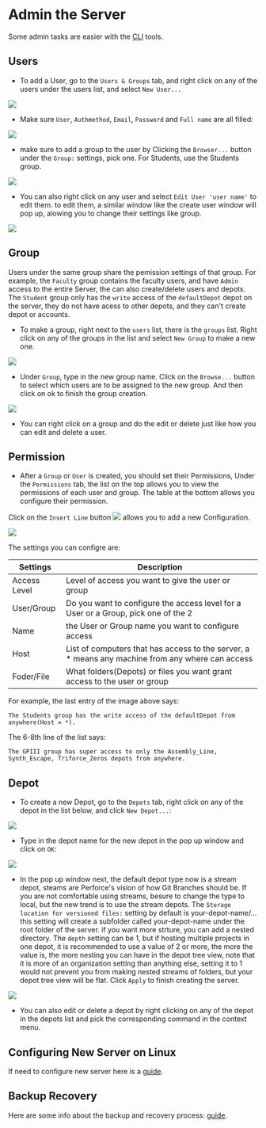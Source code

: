 # Admin the Server

Some admin tasks are easier with the [CLI](AdminConsole.md) tools.

## Users

* To add a User, go to the ```Users & Groups``` tab, and right click on any of the users under the users list, and select ```New User...```

<img src="../Assets/MakeANewUser.png">

* Make sure ```User```, ```Authmethod```, ```Email```, ```Password``` and ```Full name``` are all filled:

<img src="../Assets/NewUserBasicSettings.png">

* make sure to add a group to the user by Clicking the ```Browser...``` button under the ```Group:``` settings, pick one. For Students, use the Students group.

<img src="../Assets/NewUserGrpConfig.png">

* You can also right click on any user and select ```Edit User 'user name'``` to edit them. to edit them, a similar window like the create user window will pop up, alowing you to change their settings like group.

<img src="../Assets/EditUser.png">

## Group

Users under the same group share the pemission settings of that group. For example, the ```Faculty``` group contains the faculty users, and have ```Admin``` access to the entire Server, the can also create/delete users and depots. The ```Student``` group only has the ```write``` access of the ```defaultDepot``` depot on the server, they do not have acess to other depots, and they can't create depot or accounts.

* To make a group, right next to the ```users``` list, there is the ```groups``` list. Right click on any of the groups in the list and select ```New Group``` to make a new one.

<img src="../Assets/CreateANewGroup.png">

* Under ```Group```, type in the new group name. Click on the ```Browse...``` button to select which users are to be assigned to the new group. And then click on ok to finish the group creation.

<img src="../Assets/AddNewGrpSettings.png">

* You can right click on a group and do the edit or delete just like how you can edit and delete a user.

## Permission
* After a ```Group``` or ```User``` is created, you should set their Permissions, Under the ```Permissions``` tab, the list on the top allows you to view the permissions of each user and group. The table at the bottom allows you configure their permission.

Click on the ```Insert Line``` button <img src="../Assets/InsertLineBtn.png"> allows you to add a new Configuration. 

<img src="../Assets/PermissionSettings.png">

The settings you can configre are:

|   Settings         |  Description                                                                                    |
|--------------------|-------------------------------------------------------------------------------------------------|
| Access Level       | Level of access you want to give the user or group                                              |
| User/Group         | Do you want to configure the access level for a User or a Group, pick one of the 2              | 
|Name                | the User or Group name you want to configure access                                             |
|Host                | List of computers that has access to the server, a * means any machine from any where can access|
|Foder/File          | What folders(Depots) or files you want grant access to the user or group                        |

For example, the last entry of the image above says:
```
The Students group has the write access of the defaultDepot from anywhere(Host = *).
```
The 6-8th line of the list says:
```
The GPIII group has super access to only the Assembly_Line, Synth_Escape, Triforce_Zeros depots from anywhere. 
```
## Depot

* To create a new Depot, go to the ```Depots``` tab, right click on any of the depot in the list below, and click ```New Depot...```:

<img src="../Assets/CreateNewDepot.png">

* Type in the depot name for the new depot in the pop up window and click on ```OK```:

<img src="../Assets/DepotName.png">

* In the pop up window next, the default depot type now is a stream depot, steams are Perforce's vision of how Git Branches should be. If you are not comfortable using streams, besure to change the type to local, but the new trend is to use the stream depots. The ```Storage location for versioned files:``` setting by default is your-depot-name/... this setting will create a subfolder called your-depot-name under the root folder of the server. if you want more strture, you can add a nested directory. The ```depth``` setting can be 1, but if hosting multiple projects in one depot, it is recommended to use a value of 2 or more, the more the value is, the more nesting you can have in the depot tree  view, note that it is more of an organization setting than anything else, setting it to 1 would not prevent you from making nested streams of folders, but your depot tree view will be flat.
Click ```Apply``` to finish creating the server.

<img src="../Assets/CreateDepotSettings.png">

* You can also edit or delete a depot by right clicking on any of the depot in the depots list and pick the corresponding command in the context menu.

## Configuring New Server on Linux
If need to configure new server here is a [guide](ServerConfiguration.md).

## Backup Recovery
Here are some info about the backup and recovery process:
[guide](ServerBackupRoutine.md).